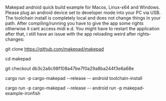 Makepad android quick build example for Macos, Linux-x64 and Windows.
Please plug an android device set to developer mode into your PC via USB. The toolchain install is completely local and does not change things in your path. After compiling/running you have to give the app some rights otherwise it cant access midi e.d. You might have to restart the application after that, i still have an issue with the app reloading weird after rights-changes:

git clone https://github.com/makepad/makepad

cd makepad

git checkout db3c2a6c98f108a47be7f0a29a8ba244f3e6a68e

cargo run -p cargo-makepad --release -- android toolchain-install

cargo run -p cargo-makepad --release -- android run -p makepad-example-ironfish
